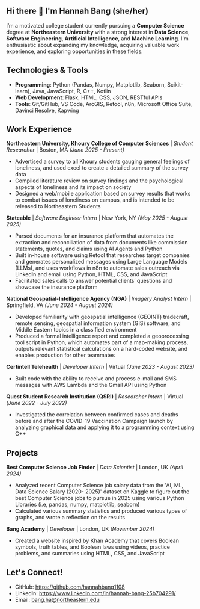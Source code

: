 ## Hi there 👋 I'm Hannah Bang (she/her)

I’m a motivated college student currently pursuing a **Computer Science** degree at **Northeastern University** with a strong interest in **Data Science**, **Software Engineering**, **Artificial Intelligence**, and **Machine Learning**. I'm enthusiastic about expanding my knowledge, acquiring valuable work experience, and exploring opportunities in these fields.

## Technologies & Tools

- **Programming**: Python (Pandas, Numpy, Matplotlib, Seaborn, Scikit-learn), Java, JavaScript, R, C++, Kotlin
- **Web Development**: Flask, HTML, CSS, JSON, RESTful APIs
- **Tools**: Git/GitHub, VS Code, ArcGIS, Retool, n8n, Microsoft Office Suite, Davinci Resolve, Kapwing

## Work Experience

**Northeastern University, Khoury College of Computer Sciences** | _Student Researcher_ | Boston, MA _(June 2025 - Present)_    

- Advertised a survey to all Khoury students gauging general feelings of loneliness, and used excel to create a detailed summary of the survey data
- Compiled literature review on survey findings and the psychological aspects of loneliness and its impact on society
- Designed a web/mobile application based on survey results that works to combat issues of loneliness on campus, and is intended to be released to Northeastern Students

**Stateable** | _Software Engineer Intern_ | New York, NY _(May 2025 - August 2025)_     

- Parsed documents for an insurance platform that automates the extraction and reconciliation of data from documents like commission statements, quotes, and claims using AI Agents and Python
- Built in-house software using Retool that researches target companies and generates personalized messages using Large Language Models (LLMs), and uses workflows in n8n to automate sales outreach via LinkedIn and email using Python, HTML, CSS, and JavaScript
- Facilitated sales calls to answer potential clients’ questions and showcase the insurance platform

**National Geospatial-Intelligence Agency (NGA)** | _Imagery Analyst Intern_ | Springfield, VA _(June 2024 - August 2024)_             

- Developed familiarity with geospatial intelligence (GEOINT) tradecraft, remote sensing, geospatial information system (GIS) software, and Middle Eastern topics in a classified environment
- Produced a formal intelligence report and completed a geoprocessing tool script in Python, which automates part of a map-making process, outputs relevant statistical calculations on a hard-coded website, and enables production for other teammates
                                                                                                                           
**Certintell Telehealth** | _Developer Intern_ | Virtual _(June 2023 - August 2023)_    

- Built code with the ability to receive and process e-mail and SMS messages with AWS Lambda and the Gmail API using Python

**Quest Student Research Institution (QSRI)** | _Researcher Intern_ | Virtual _(June 2022 - July 2022)_                                

- Investigated the correlation between confirmed cases and deaths before and after the COVID-19 Vaccination Campaign launch by analyzing graphical data and applying it to a programming context using C++

## Projects

**Best Computer Science Job Finder** | _Data Scientist_ | London, UK _(April 2024)_

- Analyzed recent Computer Science job salary data from the 'AI, ML, Data Science Salary (2020- 2025)' dataset on Kaggle to figure out the best Computer Science jobs to pursue in 2025 using various Python Libraries (i.e, pandas, numpy, matplotlib, seaborn)
- Calculated various summary statistics and produced various types of graphs, and wrote a reflection on the results

**Bang Academy** | _Developer_ | London, UK _(November 2024)_

- Created a website inspired by Khan Academy that covers Boolean symbols, truth tables, and Boolean laws using videos, practice problems, and summaries using HTML, CSS, and JavaScript

## Let's Connect!

- GitHub: https://github.com/hannahbang1108
- LinkedIn: https://www.linkedin.com/in/hannah-bang-25b704291/
- Email: bang.ha@northeastern.edu
